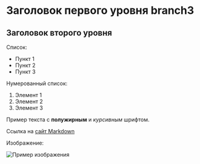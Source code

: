 # Заголовок первого уровня branch3

## Заголовок второго уровня

Список:

- Пункт 1
- Пункт 2
- Пункт 3

Нумерованный список:

1. Элемент 1
2. Элемент 2
3. Элемент 3

Пример текста с **полужирным** и *курсивным* шрифтом.

Ссылка на [сайт Markdown](https://www.markdownguide.org/)

Изображение:

![Пример изображения](https://www.freecodecamp.org/news/content/images/2023/01/Screenshot-2023-01-31-at-2.46.12-PM.png)